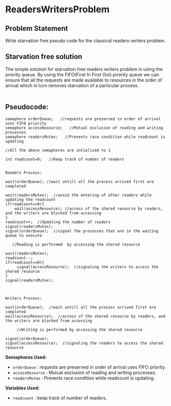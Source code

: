 # ReadersWritersProblem
## Problem Statement
Write starvation free pseudo code for the classical readers-writers problem.

## Starvation free solution
The simple solution for starvation free readers writers problem is using the priority queue. By using the FIFO(First In First Out) priority queue we can ensure that all the requests are made available to resources in the order of arrival which in turn removes starvation of a particular process.  
 
## **Pseudocode:**
```
semaphore orderQueue;   //requests are preserved in order of arrival uses FIFO priority
semaphore accessResource;   //Mutual exclusion of reading and writing processes
semaphore readersMutex;   //Prevents race condition while readcount is updating

//All the above semaphores are intialised to 1

int readcount=0;   //Keep track of number of readers


Readers Process:

wait(orderQueue); //wait untill all the process arrived first are completed

wait(readersMutex);  //avoid the entering of other readers while updating the readcount
if(readcount==0){
    wait(accessResource); //access of the shared resource by readers, and the writers are blocked from accessing
}
readcount++;  //Updating the number of readers
signal(readersMutex);
signal(orderQueue);  //signal the processes that are in the waiting queue to execute

   //Reading is performed  by accessing the shared resource

wait(readersMutex);
readcount--;
if(readcount==0){
     signal(accessResource);  //signaling the writers to access the shared resource
}
signal(readersMutex);



Writers Process:

wait(orderQueue);  //wait untill all the process arrived first are completed
wait(accessResource);  //access of the shared resource by readers, and the writers are blocked from accessing

     //Writing is performed by accessing the shared resource
     
signal(orderQueue);
signal(accessResource);  //signaling the readers to access the shared resource
```
**Semaphores Used:** 
- `orderQueue` : requests are preserved in order of arrival uses FIFO priority. 
- `accessResource` : Mutual exclusion of reading and writing processes.  
- `readersMutex` : Prevents race condition while readcount is updating.

**Variables Used:** 
- `readcount` : keep track of number of readers.
 
